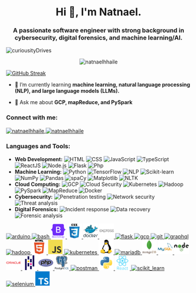 <h1 align="center">Hi 👋, I'm Natnael.</h1>
<h3 align="center">A passionate software engineer with strong background in cybersecurity, digital forensics, and machine learning/AI.</h3>

<p align="left"> 
  <img src="https://komarev.com/ghpvc/?username=natnaelhhaile&label=Profile%20views&color=0e75b6&style=flat" alt="curiousityDrives" /> 
</p>

<p align="center">
  <img src="https://github-readme-stats.vercel.app/api/top-langs?username=natnaelhhaile&show_icons=true&locale=en&layout=compact" alt="natnaelhhaile" />

  <a href="https://git.io/streak-stats"><img src="https://github-readme-streak-stats.herokuapp.com?user=natnaelhhaile" alt="GitHub Streak" /></a>
</p>

- 🌱 I’m currently learning **machine learning, natural language processing (NLP), and large language models (LLMs).**

- 💬 Ask me about **GCP, mapReduce, and PySpark**

<h3 align="left">Connect with me:</h3>
<p align="left">
  <a href="https://www.linkedin.com/in/natnaelhhaile/" target="_blank" rel="noopener noreferrer">
    <img align="center" src="https://raw.githubusercontent.com/rahuldkjain/github-profile-readme-generator/master/src/images/icons/Social/linked-in-alt.svg" alt="natnaelhhaile" height="30" width="40" />
  </a>
  <a href="https://www.leetcode.com/natnaelhhaile" target="_blank" rel="noopener noreferrer">
    <img align="center" src="https://raw.githubusercontent.com/rahuldkjain/github-profile-readme-generator/master/src/images/icons/Social/leet-code.svg" alt="natnaelhhaile" height="30" width="40" />
  </a>
</p>

<h3 align="left">Languages and Tools:</h3>

- **Web Development:** ![HTML](https://img.shields.io/badge/-HTML-E34F26) ![CSS](https://img.shields.io/badge/-CSS-1572B6) ![JavaScript](https://img.shields.io/badge/-JavaScript-F7DF1E) ![TypeScript](https://img.shields.io/badge/-TypeScript-3178C6) ![ReactJS](https://img.shields.io/badge/-ReactJS-61DAFB) ![Node.js](https://img.shields.io/badge/-Node.js-339933) ![Flask](https://img.shields.io/badge/-Flask-00007A) ![Php](https://img.shields.io/badge/-Php-777BB4)
- **Machine Learning:** ![Python](https://img.shields.io/badge/-Python-3776AB) ![TensorFlow](https://img.shields.io/badge/-TensorFlow-FF6F00) ![NLP](https://img.shields.io/badge/-NLP-red) ![Scikit-learn](https://img.shields.io/badge/-Scikit--learn-F7931E) ![NumPy](https://img.shields.io/badge/-NumPy-013243) ![Pandas](https://img.shields.io/badge/-Pandas-150458) ![spaCy](https://img.shields.io/badge/-spaCy-09A3D5) ![Matplotlib](https://img.shields.io/badge/-Matplotlib-11557C) ![NLTK](https://img.shields.io/badge/-NLTK-39A751)
- **Cloud Computing:** ![GCP](https://img.shields.io/badge/-GCP-4285F4) ![Cloud Security](https://img.shields.io/badge/-Cloud%20Security-605e9e) ![Kubernetes](https://img.shields.io/badge/-Kubernetes-326CE5) ![Hadoop](https://img.shields.io/badge/-Hadoop-66CCFF) ![PySpark](https://img.shields.io/badge/-PySpark-E25A1C) ![MapReduce](https://img.shields.io/badge/-MapReduce-0047BA) ![Docker](https://img.shields.io/badge/-Docker-2496ED)
- **Cybersecurity:** ![Penetration testing](https://img.shields.io/badge/-Penetration%20Testing-blue) ![Network security](https://img.shields.io/badge/-Network%20Security-blue) ![Threat analysis](https://img.shields.io/badge/-Threat%20Analysis-blue)
- **Digital Forensics:** ![Incident response](https://img.shields.io/badge/-Incident%20Response-blue) ![Data recovery](https://img.shields.io/badge/-Data%20Recovery-blue) ![Forensic analysis](https://img.shields.io/badge/-Forensic%20Analysis-blue)

<p align="left"> <a href="https://www.arduino.cc/" target="_blank" rel="noreferrer"> <img src="https://cdn.worldvectorlogo.com/logos/arduino-1.svg" alt="arduino" width="40" height="40"/> </a> <a href="https://www.gnu.org/software/bash/" target="_blank" rel="noreferrer"> <img src="https://www.vectorlogo.zone/logos/gnu_bash/gnu_bash-icon.svg" alt="bash" width="40" height="40"/> </a> <a href="https://getbootstrap.com" target="_blank" rel="noreferrer"> <img src="https://raw.githubusercontent.com/devicons/devicon/master/icons/bootstrap/bootstrap-plain-wordmark.svg" alt="bootstrap" width="40" height="40"/> </a> <a href="https://www.w3schools.com/css/" target="_blank" rel="noreferrer"> <img src="https://raw.githubusercontent.com/devicons/devicon/master/icons/css3/css3-original-wordmark.svg" alt="css3" width="40" height="40"/> </a> <a href="https://www.docker.com/" target="_blank" rel="noreferrer"> <img src="https://raw.githubusercontent.com/devicons/devicon/master/icons/docker/docker-original-wordmark.svg" alt="docker" width="40" height="40"/> </a> <a href="https://expressjs.com" target="_blank" rel="noreferrer"> <img src="https://raw.githubusercontent.com/devicons/devicon/master/icons/express/express-original-wordmark.svg" alt="express" width="40" height="40"/> </a> <a href="https://flask.palletsprojects.com/" target="_blank" rel="noreferrer"> <img src="https://www.vectorlogo.zone/logos/palletsprojects_flask/palletsprojects_flask-ar21~v2.svg" alt="flask" width="40" height="40"/> </a> <a href="https://cloud.google.com" target="_blank" rel="noreferrer"> <img src="https://www.vectorlogo.zone/logos/google_cloud/google_cloud-icon.svg" alt="gcp" width="40" height="40"/> </a> <a href="https://git-scm.com/" target="_blank" rel="noreferrer"> <img src="https://www.vectorlogo.zone/logos/git-scm/git-scm-icon.svg" alt="git" width="40" height="40"/> </a> <a href="https://graphql.org" target="_blank" rel="noreferrer"> <img src="https://www.vectorlogo.zone/logos/graphql/graphql-icon.svg" alt="graphql" width="40" height="40"/> </a> <a href="https://hadoop.apache.org/" target="_blank" rel="noreferrer"> <img src="https://www.vectorlogo.zone/logos/apache_hadoop/apache_hadoop-icon.svg" alt="hadoop" width="40" height="40"/> </a> <a href="https://www.w3.org/html/" target="_blank" rel="noreferrer"> <img src="https://raw.githubusercontent.com/devicons/devicon/master/icons/html5/html5-original-wordmark.svg" alt="html5" width="40" height="40"/> </a> <a href="https://developer.mozilla.org/en-US/docs/Web/JavaScript" target="_blank" rel="noreferrer"> <img src="https://raw.githubusercontent.com/devicons/devicon/master/icons/javascript/javascript-original.svg" alt="javascript" width="40" height="40"/> </a> <a href="https://kubernetes.io" target="_blank" rel="noreferrer"> <img src="https://www.vectorlogo.zone/logos/kubernetes/kubernetes-icon.svg" alt="kubernetes" width="40" height="40"/> </a> <a href="https://www.linux.org/" target="_blank" rel="noreferrer"> <img src="https://raw.githubusercontent.com/devicons/devicon/master/icons/linux/linux-original.svg" alt="linux" width="40" height="40"/> </a> <a href="https://mariadb.org/" target="_blank" rel="noreferrer"> <img src="https://www.vectorlogo.zone/logos/mariadb/mariadb-icon.svg" alt="mariadb" width="40" height="40"/> </a> <a href="https://www.mongodb.com/" target="_blank" rel="noreferrer"> <img src="https://raw.githubusercontent.com/devicons/devicon/master/icons/mongodb/mongodb-original-wordmark.svg" alt="mongodb" width="40" height="40"/> </a> <a href="https://www.mysql.com/" target="_blank" rel="noreferrer"> <img src="https://raw.githubusercontent.com/devicons/devicon/master/icons/mysql/mysql-original-wordmark.svg" alt="mysql" width="40" height="40"/> </a> <a href="https://nodejs.org" target="_blank" rel="noreferrer"> <img src="https://raw.githubusercontent.com/devicons/devicon/master/icons/nodejs/nodejs-original-wordmark.svg" alt="nodejs" width="40" height="40"/> </a> <a href="https://www.oracle.com/" target="_blank" rel="noreferrer"> <img src="https://raw.githubusercontent.com/devicons/devicon/master/icons/oracle/oracle-original.svg" alt="oracle" width="40" height="40"/> </a> <a href="https://pandas.pydata.org/" target="_blank" rel="noreferrer"> <img src="https://raw.githubusercontent.com/devicons/devicon/2ae2a900d2f041da66e950e4d48052658d850630/icons/pandas/pandas-original.svg" alt="pandas" width="40" height="40"/> </a> <a href="https://www.php.net" target="_blank" rel="noreferrer"> <img src="https://raw.githubusercontent.com/devicons/devicon/master/icons/php/php-original.svg" alt="php" width="40" height="40"/> </a> <a href="https://www.postgresql.org" target="_blank" rel="noreferrer"> <img src="https://raw.githubusercontent.com/devicons/devicon/master/icons/postgresql/postgresql-original-wordmark.svg" alt="postgresql" width="40" height="40"/> </a> <a href="https://postman.com" target="_blank" rel="noreferrer"> <img src="https://www.vectorlogo.zone/logos/getpostman/getpostman-icon.svg" alt="postman" width="40" height="40"/> </a> <a href="https://www.python.org" target="_blank" rel="noreferrer"> <img src="https://raw.githubusercontent.com/devicons/devicon/master/icons/python/python-original.svg" alt="python" width="40" height="40"/> </a> <a href="https://reactjs.org/" target="_blank" rel="noreferrer"> <img src="https://raw.githubusercontent.com/devicons/devicon/master/icons/react/react-original-wordmark.svg" alt="react" width="40" height="40"/> </a> <a href="https://scikit-learn.org/" target="_blank" rel="noreferrer"> <img src="https://upload.wikimedia.org/wikipedia/commons/0/05/Scikit_learn_logo_small.svg" alt="scikit_learn" width="40" height="40"/> </a> <a href="https://www.selenium.dev" target="_blank" rel="noreferrer"> <img src="https://raw.githubusercontent.com/detain/svg-logos/780f25886640cef088af994181646db2f6b1a3f8/svg/selenium-logo.svg" alt="selenium" width="40" height="40"/> </a> <a href="https://www.typescriptlang.org/" target="_blank" rel="noreferrer"> <img src="https://raw.githubusercontent.com/devicons/devicon/master/icons/typescript/typescript-original.svg" alt="typescript" width="40" height="40"/> </a> </p>


<!---
natnaelhhaile/natnaelhhaile is a ✨ special ✨ repository because its `README.md` (this file) appears on your GitHub profile.
You can click the Preview link to take a look at your changes.
--->

